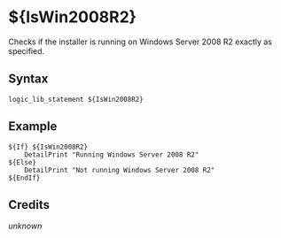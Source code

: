 # ${IsWin2008R2}

Checks if the installer is running on Windows Server 2008 R2 exactly as specified.

## Syntax

    logic_lib_statement ${IsWin2008R2}

## Example

    ${If} ${IsWin2008R2}
        DetailPrint "Running Windows Server 2008 R2"
    ${Else}
        DetailPrint "Not running Windows Server 2008 R2"
    ${EndIf}

## Credits

*unknown*
